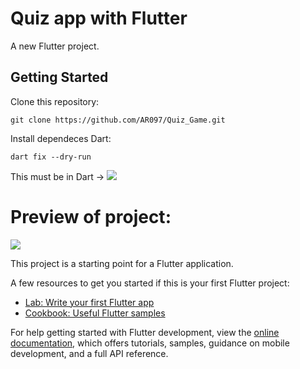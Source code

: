 # Quiz app with Flutter

A new Flutter project.

## Getting Started
Clone this repository: 
```
git clone https://github.com/AR097/Quiz_Game.git
```
Install dependeces Dart:
```
dart fix --dry-run
```
This must be in Dart -> 
<img src="https://github.com/AR097/Quiz_Game/assets/107823438/bd046a57-1015-4ffc-8a7a-f8aebd085a13"/>


# Preview of project:

<img src="https://github.com/AR097/Practice-Flutter/blob/main/Quiz_Game/img.preview.png"/>

This project is a starting point for a Flutter application.

A few resources to get you started if this is your first Flutter project:

- [Lab: Write your first Flutter app](https://docs.flutter.dev/get-started/codelab)
- [Cookbook: Useful Flutter samples](https://docs.flutter.dev/cookbook)

For help getting started with Flutter development, view the
[online documentation](https://docs.flutter.dev/), which offers tutorials,
samples, guidance on mobile development, and a full API reference.
